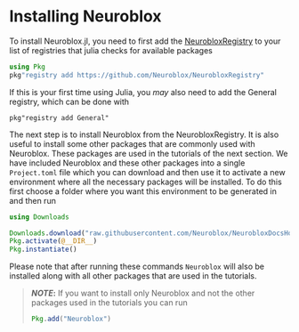 # Installing Neuroblox

To install Neuroblox.jl, you need to first add the [NeurobloxRegistry](https://github.com/Neuroblox/NeurobloxRegistry) to your list of registries that julia checks for available packages

```julia
using Pkg
pkg"registry add https://github.com/Neuroblox/NeurobloxRegistry"
```
If this is your first time using Julia, you *may* also need to add the General registry, which can be done with
```
pkg"registry add General"
```

The next step is to install Neuroblox from the NeurobloxRegistry. It is also useful to install some other packages that are commonly used with Neuroblox. These packages are used in the tutorials of the next section. We have included Neuroblox and these other packages into a single `Project.toml` file which you can download and then use it to activate a new environment where all the necessary packages will be installed. To do this first choose a folder where you want this environment to be generated in and then run 

``` julia 
using Downloads

Downloads.download("raw.githubusercontent.com/Neuroblox/NeurobloxDocsHost/refs/heads/main/Project.toml", joinpath(@__DIR__, "Project.toml"))
Pkg.activate(@__DIR__)
Pkg.instantiate()
```

Please note that after running these commands `Neuroblox` will also be installed along with all other packages that are used in the tutorials.

> **_NOTE_:**
> If you want to install only Neuroblox and not the other packages used in the tutorials you can run 
> ```julia 
> Pkg.add("Neuroblox")
> ```
